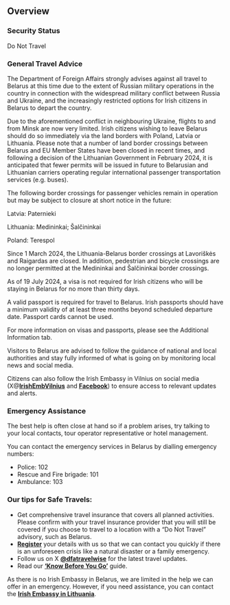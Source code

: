 ## Overview

### **Security Status**

Do Not Travel

### **General Travel Advice**

The Department of Foreign Affairs strongly advises against all travel to Belarus at this time due to the extent of Russian military operations in the country in connection with the widespread military conflict between Russia and Ukraine, and the increasingly restricted options for Irish citizens in Belarus to depart the country.

Due to the aforementioned conflict in neighbouring Ukraine, flights to and from Minsk are now very limited. Irish citizens wishing to leave Belarus should do so immediately via the land borders with Poland, Latvia or Lithuania. Please note that a number of land border crossings between Belarus and EU Member States have been closed in recent times, and following a decision of the Lithuanian Government in February 2024, it is anticipated that fewer permits will be issued in future to Belarusian and Lithuanian carriers operating regular international passenger transportation services (e.g. buses).

The following border crossings for passenger vehicles remain in operation but may be subject to closure at short notice in the future:

Latvia: Paternieki

Lithuania: Medininkai; Šalčininkai

Poland: Terespol

Since 1 March 2024, the Lithuania-Belarus border crossings at Lavoriškės and Raigardas are closed. In addition, pedestrian and bicycle crossings are no longer permitted at the Medininkai and Šalčininkai border crossings.

As of 19 July 2024, a visa is not required for Irish citizens who will be staying in Belarus for no more than thirty days.

A valid passport is required for travel to Belarus. Irish passports should have a minimum validity of at least three months beyond scheduled departure date. Passport cards cannot be used.

For more information on visas and passports, please see the Additional Information tab.

Visitors to Belarus are advised to follow the guidance of national and local authorities and stay fully informed of what is going on by monitoring local news and social media.

Citizens can also follow the Irish Embassy in Vilnius on social media (X@[**IrishEmbVilnius**](https://twitter.com/IrishEmbVilnius) and [**Facebook**](https://www.facebook.com/EmbassyofIrelandVilnius/)) to ensure access to relevant updates and alerts.

### **Emergency Assistance**

The best help is often close at hand so if a problem arises, try talking to your local contacts, tour operator representative or hotel management.

You can contact the emergency services in Belarus by dialling emergency numbers:

* Police: 102
* Rescue and Fire brigade: 101
* Ambulance: 103

### **Our tips for Safe Travels:**

* Get comprehensive travel insurance that covers all planned activities. Please confirm with your travel insurance provider that you will still be covered if you choose to travel to a location with a “Do Not Travel” advisory, such as Belarus.
* [**Register**](https://www.ireland.ie/en/dfa/overseas-travel/citizens-registration/) your details with us so that we can contact you quickly if there is an unforeseen crisis like a natural disaster or a family emergency.
* Follow us on X [**@dfatravelwise**](https://www.twitter.com/DFATravelWise) for the latest travel updates.
* Read our [**‘Know Before You Go’**](https://www.ireland.ie/en/dfa/overseas-travel/know-before-you-go/) guide.

As there is no Irish Embassy in Belarus, we are limited in the help we can offer in an emergency. However, if you need assistance, you can contact the [**Irish Embassy in Lithuania**](https://www.ireland.ie/en/lithuania/vilnius/contact/).